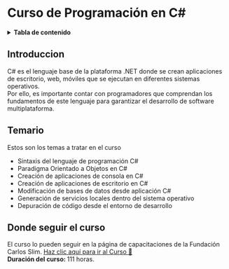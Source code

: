# Curso de Programación en C#

<!-- TABLA DE CONTENIDO -->
<details>
    <summary><b>Tabla de contenido</b></summary>
    <br>
  <ol>
      <li><a href="#introduccion">Introducción del Curso </a></li>
      <li><a href="#temario">Temario</a></li>
      <li><a href="#donde-seguir-el-curso">¿Donde seguí el curso? </a></li>
  </ol>
</details>

## Introduccion 

C# es el lenguaje base de la plataforma .NET donde se crean aplicaciones de escritorio, web, móviles que se ejecutan en diferentes sistemas operativos.<br>
Por ello, es importante contar con programadores que comprendan los fundamentos de este lenguaje para garantizar el desarrollo de software multiplataforma.


## Temario
Estos son los temas a tratar en el curso
<br>
<ul>
    <li>Sintaxis del lenguaje de programación C#</li>
    <li>Paradigma Orientado a Objetos en C#</li>
    <li>Creación de aplicaciones de consola en C#</li>
    <li>Creación de aplicaciones de escritorio en C#</li>
    <li>Modificación de bases de datos desde aplicación C#</li>
    <li>Generación de servicios locales dentro del sistema operativo</li>
    <li>Depuración de código desde el entorno de desarrollo</li>
</ul>

## Donde seguir el curso
El curso lo pueden seguir en la página de capacitaciones de la Fundación Carlos Slim. 
<a href="https://capacitateparaelempleo.org/cursos/view/277">Haz clic aquí para ir al Curso 📍</a>
<br>
<b>Duración del curso: </b> 111 horas.
